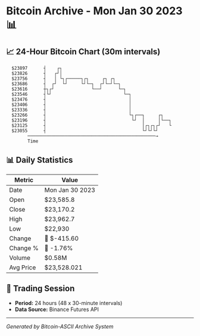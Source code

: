 # Bitcoin Archive - Mon Jan 30 2023 📊

## 📈 24-Hour Bitcoin Chart (30m intervals)

```
  $23897      ┤    ┌┐                                          
  $23826      ┤   ┌┘│                                          
  $23756      ┤   │ └┐┌─────┐┌┐     ┌┐ ┌┐                      
  $23686      ┤  ┌┘  └┘     └┘└─┐  ┌┘└─┘└─┐                    
  $23616      ┼┐┌┘              └──┘      └─┐                  
  $23546      ┤└┘                           └─┐                
  $23476      ┤                               │                
  $23406      ┤                               │                
  $23336      ┤                               │                
  $23266      ┤                               └┐┌──┐     ┌┐    
  $23196      ┤                                └┘  │     │└──┐ 
  $23125      ┤                                    │┌┐┌┐┌┘   └ 
  $23055      ┤                                    └┘└┘└┘      
        ────────────────────────────────────────────────→
        Time
```

## 📊 Daily Statistics

| Metric | Value |
|--------|-------|
| Date | Mon Jan 30 2023 |
| Open | $23,585.8 |
| Close | $23,170.2 |
| High | $23,962.7 |
| Low | $22,930 |
| Change | 🔴 $-415.60 |
| Change % | 🔴 -1.76% |
| Volume | $0.58M |
| Avg Price | $23,528.021 |

## 📅 Trading Session

- **Period:** 24 hours (48 x 30-minute intervals)
- **Data Source:** Binance Futures API

---
*Generated by Bitcoin-ASCII Archive System*
